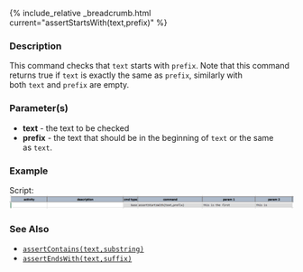 {% include_relative _breadcrumb.html current="assertStartsWith(text,prefix)" %}


### Description
This command checks that `text` starts with `prefix`. Note that this command returns true if `text` is exactly the 
same as `prefix`, similarly with both `text` and `prefix` are empty.


### Parameter(s)
- **text** \- the text to be checked
- **prefix** \- the text that should be in the beginning of `text` or the same as `text`.


### Example
Script:<br/>
![script](image/assertStartsWith_01.png)


### See Also
- [`assertContains(text,substring)`](assertContains(text,substring))
- [`assertEndsWith(text,suffix)`](assertEndsWith(text,suffix))
